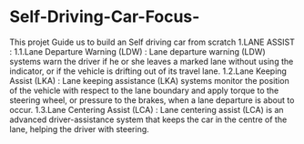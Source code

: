 # Self-Driving-Car-Focus-
This projet Guide us to build an Self driving car from scratch 
1.LANE ASSIST :
1.1.Lane Departure Warning (LDW) : Lane departure warning (LDW) systems warn the driver if he or she leaves a marked lane without using the indicator, or if the vehicle is drifting out of its travel lane.
1.2.Lane Keeping Assist (LKA) : Lane keeping assistance (LKA) systems monitor the position of the vehicle with respect to the lane boundary and apply torque to the steering wheel, or pressure to the brakes, when a lane departure is about to occur.
1.3.Lane Centering Assist (LCA) : Lane centering assist (LCA) is an advanced driver-assistance system that keeps the car in the centre of the lane, helping the driver with steering.
